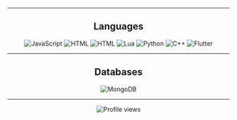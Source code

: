 <hr>
<h2 align="center">Languages</h2>
<p align="center">
  <a href="" style='text-decoration:none;'>
    <img alt="JavaScript" src="https://img.shields.io/static/v1?style=for-the-badge&message=JavaScript&color=F7DF1E&logo=JavaScript&logoColor=000000&label=">
    <img alt="HTML" src="https://img.shields.io/static/v1?style=for-the-badge&message=HTML&color=E34F26&logo=html5&logoColor=FFFFFF&label=">
    <img alt="HTML" src="https://img.shields.io/static/v1?style=for-the-badge&message=CSS&color=1572B6&logo=css3&logoColor=FFFFFF&label=">
    <img alt="Lua" src="https://img.shields.io/static/v1?style=for-the-badge&message=Lua&color=2C2D72&logo=Lua&logoColor=FFFFFF&label=">
    <img alt="Python" src="https://img.shields.io/static/v1?style=for-the-badge&message=Python&color=3776AB&logo=Python&logoColor=FFFFFF&label=">
    <img alt="C++" src="https://img.shields.io/static/v1?style=for-the-badge&message=C%2B%2B&color=00599C&logo=C%2B%2B&logoColor=FFFFFF&label=">
    <img alt="Flutter" src="https://img.shields.io/static/v1?style=for-the-badge&message=Flutter&color=00599C&logo=Flutter&logoColor=FFFFFF&label=">
  </a>
</p>
<hr>
<h2 align="center">Databases</h2>
<p align="center">
  <a href="" style='text-decoration:none;'>
    <img alt="MongoDB" src="https://img.shields.io/static/v1?style=for-the-badge&message=MongoDB&color=47A248&logo=MongoDB&logoColor=FFFFFF&label=">
  </a>
</p>
<hr>
<p align="center">
  <img src="https://komarev.com/ghpvc/?username=TheEmptynessProject&color=blueviolet" alt="Profile views">
</p>
